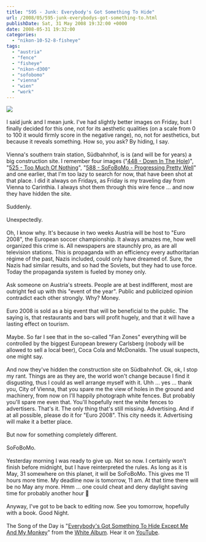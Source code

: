 ```yaml
---
title: "595 - Junk: Everybody's Got Something To Hide"
url: /2008/05/595-junk-everybodys-got-something-to.html
publishDate: Sat, 31 May 2008 19:32:00 +0000
date: 2008-05-31 19:32:00
categories: 
  - "nikon-10-52-8-fisheye"
tags: 
  - "austria"
  - "fence"
  - "fisheye"
  - "nikon-d300"
  - "sofobomo"
  - "vienna"
  - "wien"
  - "work"
---
```

<a href="https://d25zfm9zpd7gm5.cloudfront.net/1200x1200/2008/20080530_160229_ps.jpg" target="_blank" title=""><img src="https://d25zfm9zpd7gm5.cloudfront.net/0600x0600/2008/20080530_160229_ps.jpg"/></a><br/><br/>I said junk and I mean junk. I've had slightly better images on Friday, but I finally decided for this one, not for its aesthetic qualities (on a scale from 0 to 100 it would firmly score in the negative range), no, not for aesthetics, but because it reveals something. How so, you ask? By hiding, I say.<br/><br/>Vienna's southern train station, Südbahnhof, is is (and will be for years) a big construction site. I remember four images ("<a href="/2008/01/448-down-in-hole.html" target="_blank">448 - Down In The Hole</a>)", "<a href="/2008/03/525-too-much-of-nothing.html" target="_blank">525 - Too Much Of Nothing</a>", "<a href="/2008/05/588-sofobomo-progressing-pretty-well.html" target="_blank">588 - SoFoBoMo - Progressing Pretty Well</a>" and one earlier, that I'm too lazy to search for now, that have been shot at that place. I did it always on Fridays, as Friday is my traveling day from Vienna to Carinthia. I always shot them through this wire fence ... and now they have hidden the site.<br/><br/>Suddenly.<br/><br/>Unexpectedly.<br/><br/>Oh, I know why. It's because in two weeks Austria will be host to "Euro 2008", the European soccer championship. It always amazes me, how well organized this crime is. All newspapers are staunchly pro, as are all television stations. This is propaganda with an efficiency every authoritarian régime of the past, Nazis included, could only have dreamed of. Sure, the Nazis had similar results, and so had the Soviets, but they had to use force. Today the propaganda system is fueled by money only.<br/><br/>Ask someone on Austria's streets. People are at best indifferent, most are outright fed up with this "event of the year". Public and publicized opinion contradict each other strongly. Why? Money.<br/><br/>Euro 2008 is sold as a big event that will be beneficial to the public. The saying is, that restaurants and bars will profit hugely, and that it will have a lasting effect on tourism.<br/><br/>Maybe. So far I see that in the so-called "Fan Zones" everything will be controlled by the biggest European brewery Carlsberg (nobody will be allowed to sell a local beer), Coca Cola and McDonalds. The usual suspects, one might say.<br/><br/>And now they've hidden the construction site on Südbahnhof. Ok, ok, I stop my rant. Things are as they are, the world won't change because I find it disgusting, thus I could as well arrange myself with it. Uhh ... yes ... thank you, City of Vienna, that you spare me the view of holes in the ground and machinery, from now on I'll happily photograph white fences. But probably you'll spare me even that. You'll hopefully rent the white fences to advertisers. That's it. The only thing that's still missing. Advertising. And if at all possible, please do it for "Euro 2008". This city needs it. Advertising will make it a better place.<br/><br/>But now for something completely different.<br/><br/>SoFoBoMo.<br/><br/>Yesterday morning I was ready to give up. Not so now. I certainly won't finish before midnight, but I have reinterpreted the rules. As long as it is May, 31 somewhere on this planet, it will be SoFoBoMo. This gives me 11 hours more time. My deadline now is tomorrow, 11 am. At that time there will be no May any more. Hmm ... one could cheat and deny daylight saving time for probably another hour 🙂<br/><br/>Anyway, I've got to be back to editing now. See you tomorrow, hopefully with a book. Good Night.<br/><br/>The Song of the Day is "<a href="http://www.beatleslyricsarchive.com/viewSong.php?songID=141" target="_blank">Everybody's Got Something To Hide Except Me And My Monkey</a>" from the <a href="http://www.amazon.com/Beatles-White-Album/dp/B000002UAX" target="_blank">White Album</a>. Hear it on <a href="http://www.youtube.com/watch?v=wgkiEiRjBfg" target="_blank">YouTube</a>.
